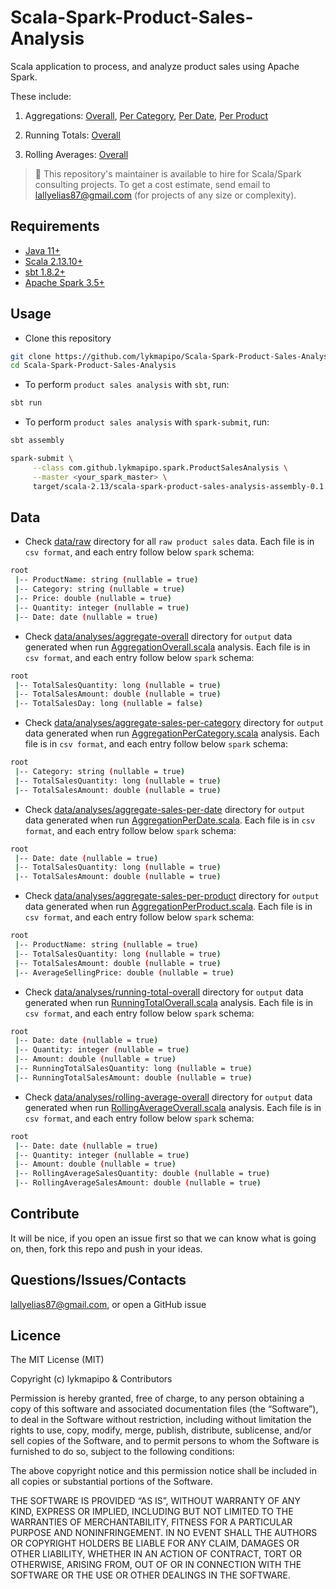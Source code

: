 # Scala-Spark-Product-Sales-Analysis

Scala application to process, and analyze product sales using Apache Spark.

These include:

1. Aggregations: [Overall](https://github.com/lykmapipo/Scala-Spark-Product-Sales-Analysis/blob/main/src/main/scala/com/github/lykmapipo/spark/analysis/AggregationOverall.scala), [Per Category](https://github.com/lykmapipo/Scala-Spark-Product-Sales-Analysis/blob/main/src/main/scala/com/github/lykmapipo/spark/analysis/AggregationPerCategory.scala), [Per Date](https://github.com/lykmapipo/Scala-Spark-Product-Sales-Analysis/blob/main/src/main/scala/com/github/lykmapipo/spark/analysis/AggregationPerDate.scala), [Per Product](https://github.com/lykmapipo/Scala-Spark-Product-Sales-Analysis/blob/main/src/main/scala/com/github/lykmapipo/spark/analysis/AggregationPerProduct.scala)

2. Running Totals: [Overall](https://github.com/lykmapipo/Scala-Spark-Product-Sales-Analysis/blob/main/src/main/scala/com/github/lykmapipo/spark/analysis/RunningTotalOverall.scala)

3. Rolling Averages: [Overall](https://github.com/lykmapipo/Scala-Spark-Product-Sales-Analysis/blob/main/src/main/scala/com/github/lykmapipo/spark/analysis/RollingAverageOverall.scala)


> 👋 This repository's maintainer is available to hire for Scala/Spark consulting projects. To get a cost estimate, send email to lallyelias87@gmail.com (for projects of any size or complexity).


## Requirements

- [Java 11+](https://github.com/openjdk/jdk)
- [Scala 2.13.10+](https://github.com/scala/scala)
- [sbt 1.8.2+](https://github.com/sbt/sbt)
- [Apache Spark 3.5+](https://github.com/apache/spark)


## Usage

- Clone this repository
```sh
git clone https://github.com/lykmapipo/Scala-Spark-Product-Sales-Analysis.git
cd Scala-Spark-Product-Sales-Analysis
```

- To perform `product sales analysis` with `sbt`, run:
```sh
sbt run
```

- To perform `product sales analysis` with `spark-submit`, run:
```sh
sbt assembly

spark-submit \
     --class com.github.lykmapipo.spark.ProductSalesAnalysis \
     --master <your_spark_master> \
     target/scala-2.13/scala-spark-product-sales-analysis-assembly-0.1.0.jar
```


## Data
- Check [data/raw](https://github.com/lykmapipo/Scala-Spark-Product-Sales-Analysis/tree/main/data/raw) directory for all `raw product sales` data. Each file is in `csv format`, and each entry follow below `spark` schema:

```sh
root
 |-- ProductName: string (nullable = true)
 |-- Category: string (nullable = true)
 |-- Price: double (nullable = true)
 |-- Quantity: integer (nullable = true)
 |-- Date: date (nullable = true)
```

- Check [data/analyses/aggregate-overall](https://github.com/lykmapipo/Scala-Spark-Product-Sales-Analysis/tree/main/data/analyses/aggregate-overall) directory for `output` data generated when run [AggregationOverall.scala](https://github.com/lykmapipo/Scala-Spark-Product-Sales-Analysis/blob/main/src/main/scala/com/github/lykmapipo/spark/analysis/AggregationOverall.scala) analysis. Each file is in `csv format`, and each entry follow below `spark` schema:

```sh
root
 |-- TotalSalesQuantity: long (nullable = true)
 |-- TotalSalesAmount: double (nullable = true)
 |-- TotalSalesDay: long (nullable = false)
```

- Check [data/analyses/aggregate-sales-per-category](https://github.com/lykmapipo/Scala-Spark-Product-Sales-Analysis/tree/main/data/analyses/aggregate-sales-per-category) directory for `output` data generated when run [AggregationPerCategory.scala](https://github.com/lykmapipo/Scala-Spark-Product-Sales-Analysis/blob/main/src/main/scala/com/github/lykmapipo/spark/analysis/AggregationPerCategory.scala) analysis. Each file is in `csv format`, and each entry follow below `spark` schema:

```sh
root
 |-- Category: string (nullable = true)
 |-- TotalSalesQuantity: long (nullable = true)
 |-- TotalSalesAmount: double (nullable = true)
```

- Check [data/analyses/aggregate-sales-per-date](https://github.com/lykmapipo/Scala-Spark-Product-Sales-Analysis/tree/main/data/analyses/aggregate-sales-per-date) directory for `output` data generated when run [AggregationPerDate.scala](https://github.com/lykmapipo/Scala-Spark-Product-Sales-Analysis/blob/main/src/main/scala/com/github/lykmapipo/spark/analysis/AggregationPerDate.scala). Each file is in `csv format`, and each entry follow below `spark` schema:

```sh
root
 |-- Date: date (nullable = true)
 |-- TotalSalesQuantity: long (nullable = true)
 |-- TotalSalesAmount: double (nullable = true)
```

- Check [data/analyses/aggregate-sales-per-product](https://github.com/lykmapipo/Scala-Spark-Product-Sales-Analysis/tree/main/data/analyses/aggregate-sales-per-product) directory for `output` data generated when run [AggregationPerProduct.scala](https://github.com/lykmapipo/Scala-Spark-Product-Sales-Analysis/blob/main/src/main/scala/com/github/lykmapipo/spark/analysis/AggregationPerProduct.scala). Each file is in `csv format`, and each entry follow below `spark` schema:

```sh
root
 |-- ProductName: string (nullable = true)
 |-- TotalSalesQuantity: long (nullable = true)
 |-- TotalSalesAmount: double (nullable = true)
 |-- AverageSellingPrice: double (nullable = true)
```

- Check [data/analyses/running-total-overall](https://github.com/lykmapipo/Scala-Spark-Product-Sales-Analysis/tree/main/data/analyses/running-total-overall) directory for `output` data generated when run [RunningTotalOverall.scala](https://github.com/lykmapipo/Scala-Spark-Product-Sales-Analysis/blob/main/src/main/scala/com/github/lykmapipo/spark/analysis/RunningTotalOverall.scala) analysis. Each file is in `csv format`, and each entry follow below `spark` schema:

```sh
root
 |-- Date: date (nullable = true)
 |-- Quantity: integer (nullable = true)
 |-- Amount: double (nullable = true)
 |-- RunningTotalSalesQuantity: long (nullable = true)
 |-- RunningTotalSalesAmount: double (nullable = true)
```

- Check [data/analyses/rolling-average-overall](https://github.com/lykmapipo/Scala-Spark-Product-Sales-Analysis/tree/main/data/analyses/rolling-average-overall) directory for `output` data generated when run [RollingAverageOverall.scala](https://github.com/lykmapipo/Scala-Spark-Product-Sales-Analysis/blob/main/src/main/scala/com/github/lykmapipo/spark/analysis/RollingAverageOverall.scala) analysis. Each file is in `csv format`, and each entry follow below `spark` schema:

```sh
root
 |-- Date: date (nullable = true)
 |-- Quantity: integer (nullable = true)
 |-- Amount: double (nullable = true)
 |-- RollingAverageSalesQuantity: double (nullable = true)
 |-- RollingAverageSalesAmount: double (nullable = true)
```


## Contribute

It will be nice, if you open an issue first so that we can know what is going on, then, fork this repo and push in your ideas.


## Questions/Issues/Contacts

lallyelias87@gmail.com, or open a GitHub issue


## Licence

The MIT License (MIT)

Copyright (c) lykmapipo & Contributors

Permission is hereby granted, free of charge, to any person obtaining a copy of this software and associated documentation files (the “Software”), to deal in the Software without restriction, including without limitation the rights to use, copy, modify, merge, publish, distribute, sublicense, and/or sell copies of the Software, and to permit persons to whom the Software is furnished to do so, subject to the following conditions:

The above copyright notice and this permission notice shall be included in all copies or substantial portions of the Software.

THE SOFTWARE IS PROVIDED “AS IS”, WITHOUT WARRANTY OF ANY KIND, EXPRESS OR IMPLIED, INCLUDING BUT NOT LIMITED TO THE WARRANTIES OF MERCHANTABILITY, FITNESS FOR A PARTICULAR PURPOSE AND NONINFRINGEMENT. IN NO EVENT SHALL THE AUTHORS OR COPYRIGHT HOLDERS BE LIABLE FOR ANY CLAIM, DAMAGES OR OTHER LIABILITY, WHETHER IN AN ACTION OF CONTRACT, TORT OR OTHERWISE, ARISING FROM, OUT OF OR IN CONNECTION WITH THE SOFTWARE OR THE USE OR OTHER DEALINGS IN THE SOFTWARE.
